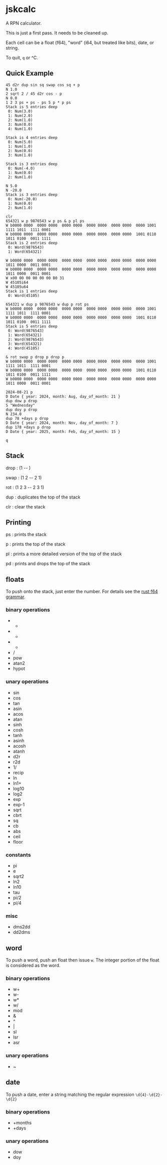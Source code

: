 # jskcalc

A RPN calculator.

This is just a first pass. It needs to be cleaned up.

Each cell can be a float (f64), "word" (i64, but treated like bits), date, or string.

To quit, `q` or ^C.

## Quick Example

```
45 d2r dup sin sq swap cos sq + p
N 1.0
2 sqrt 2 / 45 d2r cos - p
N 0.0
1 2 3 ps + ps - ps 5 p * p ps
Stack is 5 entries deep
 0: Num(3.0)
 1: Num(2.0)
 2: Num(1.0)
 3: Num(0.0)
 4: Num(1.0)

Stack is 4 entries deep
 0: Num(5.0)
 1: Num(1.0)
 2: Num(0.0)
 3: Num(1.0)

Stack is 3 entries deep
 0: Num(-4.0)
 1: Num(0.0)
 2: Num(1.0)

N 5.0
N -20.0
Stack is 3 entries deep
 0: Num(-20.0)
 1: Num(0.0)
 2: Num(1.0)

clr
654321 w p 9876543 w p ps & p pl ps
W b0000 0000  0000 0000  0000 0000  0000 0000  0000 0000  0000 1001  1111 1011  1111 0001
W b0000 0000  0000 0000  0000 0000  0000 0000  0000 0000  1001 0110  1011 0100  0011 1111
Stack is 2 entries deep
 0: Word(9876543)
 1: Word(654321)

W b0000 0000  0000 0000  0000 0000  0000 0000  0000 0000  0000 0000  1011 0000  0011 0001
W b0000 0000  0000 0000  0000 0000  0000 0000  0000 0000  0000 0000  1011 0000  0011 0001
W x00 00 00 00 00 00 B0 31
W 45105i64
W 45105u64
Stack is 1 entries deep
 0: Word(45105)

654321 w dup p 9876543 w dup p rot ps
W b0000 0000  0000 0000  0000 0000  0000 0000  0000 0000  0000 1001  1111 1011  1111 0001  
W b0000 0000  0000 0000  0000 0000  0000 0000  0000 0000  1001 0110  1011 0100  0011 1111  
Stack is 5 entries deep
 0: Word(9876543)
 1: Word(654321)
 2: Word(9876543)
 3: Word(654321)
 4: Word(45105)

& rot swap p drop p drop p     
W b0000 0000  0000 0000  0000 0000  0000 0000  0000 0000  0000 1001  1111 1011  1111 0001  
W b0000 0000  0000 0000  0000 0000  0000 0000  0000 0000  1001 0110  1011 0100  0011 1111  
W b0000 0000  0000 0000  0000 0000  0000 0000  0000 0000  0000 0000  1011 0000  0011 0001

2024-08-21 p
D Date { year: 2024, month: Aug, day_of_month: 21 }
dup dow p drop
S "Wednesday"
dup doy p drop
N 234.0
dup 78 +days p drop
D Date { year: 2024, month: Nov, day_of_month: 7 }
dup 178 +days p drop
D Date { year: 2025, month: Feb, day_of_month: 15 }

q
```

## Stack
drop
: (1 -- )

swap
: (1 2 -- 2 1)

rot
: (1 2 3 -- 2 3 1)

dup
: duplicates the top of the stack

clr
: clear the stack

## Printing
ps
: prints the stack

p
: prints the top of the stack

pl
: prints a more detailed version of the top of the stack

pd
: prints and drops the top of the stack

## floats

To push onto the stack, just enter the number. For details see the
[rust f64 grammar](https://doc.rust-lang.org/std/primitive.f64.html#grammar).

### binary operations
- +
- -
- *
- /
- pow
- atan2
- hypot

### unary operations
- sin
- cos
- tan
- asin
- acos
- atan
- sinh
- cosh
- tanh
- asinh
- acosh
- atanh
- d2r
- r2d
- 1/
- recip
- ln
- ln1+
- log10
- log2
- exp
- exp-1
- sqrt
- cbrt
- sq
- cb
- abs
- ceil
- floor

### constants
- pi
- e
- sqrt2
- ln2
- ln10
- tau
- pi/2
- pi/4

### misc
- dms2dd
- dd2dms

## word

To push a word, push an float then issue `w`. The integer portion of the float is considered as the word.

### binary operations
- w+
- w-
- w\*
- w/
- mod
- &
- ^
- |
- sl
- lsr
- asr

### unary operations
- ~

## date

To push a date, enter a string matching the regular expression `\d{4}-\d{2}-\d{2}`

### binary operations

- +months
- +days

### unary operations

- dow
- doy
